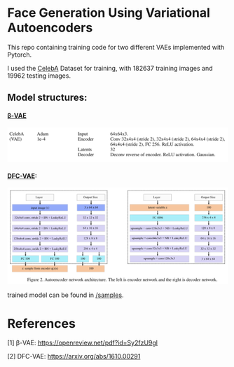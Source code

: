 # Face Generation Using Variational Autoencoders
This repo containing training code for two different VAEs implemented with Pytorch.

I used the [CelebA](http://mmlab.ie.cuhk.edu.hk/projects/CelebA.html) Dataset for training, with 182637 training images and 19962 testing images.

## Model structures:

#### [β-VAE](https://openreview.net/pdf?id=Sy2fzU9gl)
![beta-vae](arts/beta-vae.png)

#### [DFC-VAE](https://arxiv.org/abs/1610.00291):
![dfc-vae](arts/dfc-vae.png)

trained model can be found in [/samples](/samples).


# References
[1] β-VAE: https://openreview.net/pdf?id=Sy2fzU9gl

[2] DFC-VAE: https://arxiv.org/abs/1610.00291
